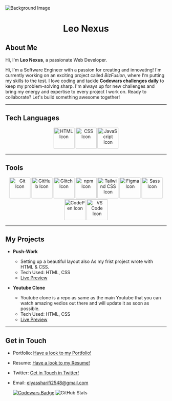 ![Background Image](https://pbs.twimg.com/profile_banners/1726146205284003840/1714138776/1500x500)

<h1 align="center">Leo Nexus</h1>

## About Me
Hi, I'm **Leo Nexus**, a passionate Web Developer. 

Hi, I'm a Software Engineer with a passion for creating and innovating! I'm currently working on an exciting project called *BizFusion*, where I'm putting my skills to the test. I love coding and tackle **Codewars challenges daily** to keep my problem-solving sharp. I'm always up for new challenges and bring my energy and expertise to every project I work on. Ready to collaborate? Let's build something awesome together!

---

## Tech Languages

<div align="center">
  <img src="https://img.icons8.com/color/48/000000/html-5--v1.png" alt="HTML Icon" width="65" />
  <img src="https://img.icons8.com/color/48/000000/css3.png" alt="CSS Icon" width="65" />
  <img src="https://img.icons8.com/color/48/000000/javascript--v1.png" alt="JavaScript Icon" width="65" />
</div>

---

## Tools

<div align="center">
  <img src="https://img.icons8.com/color/48/000000/git.png" alt="Git Icon" width="65" />
  <img src="https://img.icons8.com/ios-filled/50/ffffff/github.png" alt="GitHub Icon" width="65" />
  <img src="https://w7.pngwing.com/pngs/682/457/png-transparent-repository-slack-html-glitch-purple-marine-mammal-seafood-thumbnail.png" alt="Glitch Icon" width="65" />
  <img src="https://img.icons8.com/color/48/000000/npm.png" alt="npm Icon" width="65" />
  <img src="https://encrypted-tbn0.gstatic.com/images?q=tbn:ANd9GcQDML5CFq70Y9FJ52YnyCjfdyUA3g9B6is_jA&s" alt="Tailwind CSS Icon" width="65"/>
  <img src="https://img.icons8.com/color/48/000000/figma.png" alt="Figma Icon" width="65" />
  <img src="https://img.icons8.com/color/48/000000/sass.png" alt="Sass Icon" width="65" />
  <img src="https://img.icons8.com/color/48/000000/codepen.png" alt="CodePen Icon" width="65" />
  <img src="https://img.icons8.com/color/48/000000/visual-studio-code-2019.png" alt="VS Code Icon" width="65" />
</div>

---

## My Projects
- **Push-Work**
    - Setting up a beautiful layout also As my frist project wrote with HTML & CSS.  
    - Tech Used: HTML, CSS
    - [Live Preview](https://push-work.vercel.app/)
  
- **Youtube Clone**
    - Youtube clone is a repo as same as the main Youtube that you can watch amazing vedios out there and will update it as soon as possible.  
    - Tech Used: HTML, CSS
    - [Live Preview](https://htmlpreview.github.io/?https://github.com/elyassharifi/YouTube-Clone/blob/main/youtube.html)

      
---

## Get in Touch
- Portfolio: [Have a look to my Portfolio!](https://elyassharifi.vercel.app/)
- Resume: [Have a look to my Resume!](https://elyassharifi.vercel.app/My%20Resume/Elyas%20CV.pdf)
- Twitter: [Get in Touch in Twitter!](https://x.com/leosharifi/)
- Email: elyassharifi2548@gmail.com
  
  [![Codewars Badge](https://www.codewars.com/users/elyassharifi/badges/large)](https://www.codewars.com/users/elyassharifi/)
![GitHub Stats](https://github-readme-stats.vercel.app/api?username=leosharifi&theme=tokyonight&show_icons=true)
